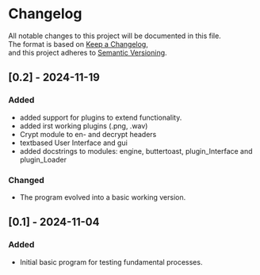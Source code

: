 # Changelog

All notable changes to this project will be documented in this file.  
The format is based on [Keep a Changelog](https://keepachangelog.com/en/1.0.0/),  
and this project adheres to [Semantic Versioning](https://semver.org/).




## [0.2] - 2024-11-19
### Added
- added support for plugins to extend functionality.
- added irst working plugins (.png, .wav)
- Crypt module to en- and decrypt headers
- textbased User Interface and gui
- added docstrings to modules: engine, buttertoast, plugin_Interface and plugin_Loader


### Changed
- The program evolved into a basic working version.



## [0.1] - 2024-11-04
### Added
- Initial basic program for testing fundamental processes.
